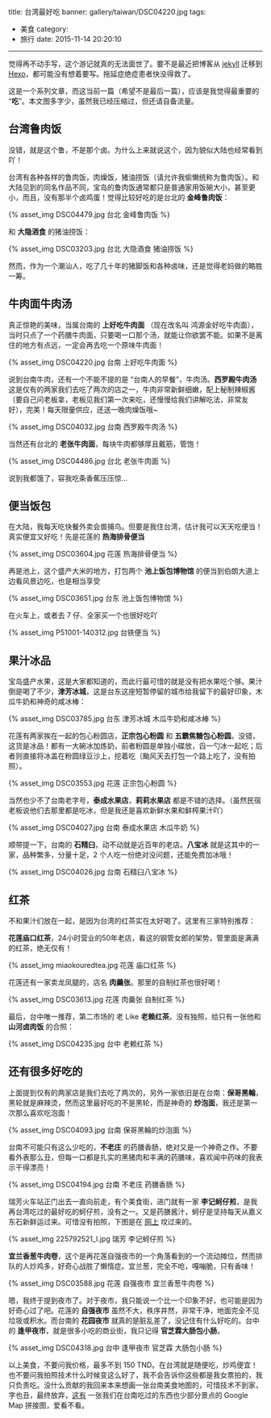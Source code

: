 title: 台湾最好吃
banner: gallery/taiwan/DSC04220.jpg
tags:
  - 美食
category:
  - 旅行
date: 2015-11-14 20:20:10
---


觉得再不动手写，这个游记就真的无法面世了。要不是最近把博客从 [jekyll](http://jekyllrb.com/) 迁移到 [Hexo](https://hexo.io/)，都可能没有想着要写。拖延症绝症患者快没得救了。

这是一个系列文章，而这当前一篇（希望不是最后一篇），应该是我觉得最重要的 “__吃__”。本文图多字少，虽然我已经压缩过，但还请自备流量。

<!-- more -->


## 台湾鲁肉饭

没错，就是这个鲁，不是那个卤。为什么上来就说这个，因为貌似大陆也经常看到吖！

台湾有各种各样的鲁肉饭，肉燥饭，猪油捞饭（请允许我偷懒统称为鲁肉饭）。和大陆见到的同名作品不同，宝岛的鲁肉饭通常都只是普通家用饭碗大小，甚至更小，而且，没有那半个卤鸡蛋！觉得比较好吃的是台北的 **金峰鲁肉饭**：

{% asset_img DSC04479.jpg 台北 金峰鲁肉饭 %}

和 **大隐酒食** 的猪油捞饭：

{% asset_img DSC03203.jpg 台北 大隐酒食 猪油捞饭 %}

然而，作为一个潮汕人，吃了几十年的猪脚饭和各种卤味，还是觉得老妈做的略胜一筹。


## 牛肉面牛肉汤

真正惊艳的美味，当属台南的 **上好吃牛肉面** （现在改名叫 鸿源金好吃牛肉面），当时只点了一个药膳牛肉面，只要喝一口那个汤，就能让你欲罢不能。如果不是离住的地方有点远，一定会再去吃一个原味牛肉面！

{% asset_img DSC04220.jpg 台南 上好吃牛肉面 %}

说到台南牛肉，还有一个不能不提的是 “台南人的早餐”，牛肉汤。**西罗殿牛肉汤** 这是仅有的两家我们去吃了两次的店之一，牛肉非常新鲜细嫩，配上秘制辣椒酱（要自己问老板拿，老板见我们第一次来吃，还慢慢给我们讲解吃法，非常友好），完美！每天限量供应，还送一晚肉燥饭哦~

{% asset_img DSC04032.jpg 台南 西罗殿牛肉汤 %}

当然还有台北的 **老张牛肉面**，每块牛肉都够厚且戴筋，管饱！

{% asset_img DSC04486.jpg 台北 老张牛肉面 %}

说到我都饿了，容我吃条香蕉压压惊...


## 便当饭包

在大陆，我每天吃快餐外卖会兽捕鸟。但要是我住台湾，估计我可以天天吃便当！真实便宜又好吃！先是花莲的 **热海排骨便当** 

{% asset_img DSC03604.jpg 花莲 热海排骨便当 %}

再是池上，这个盛产大米的地方，打包两个 **池上饭包博物馆** 的便当到伯朗大道上边看风景边吃，也是相当享受

{% asset_img DSC03651.jpg 台东 池上饭包博物馆 %}

在火车上，或者去 7 仔、全家买一个也很好吃吖

{% asset_img P51001-140312.jpg 台铁便当 %}


## 果汁冰品

宝岛盛产水果，这是大家都知道的，而此行最可惜的就是没有把水果吃个够。果汁倒是喝了不少，**津芳冰城**，这是台东这座短暂停留的城市给我留下的最好印象，木瓜牛奶和神奇的咸冰棒：

{% asset_img DSC03785.jpg 台东 津芳冰城 木瓜牛奶和咸冰棒 %}

花莲有两家挨在一起的包心粉圆店，**正宗包心粉圆** 和 **五霸焦糖包心粉圆**。没错，这货是冰品！都有一大碗冰加炼奶，前者粉圆是单独小碟放，舀一勺冰一起吃；后者则直接将冰盖在粉圆绿豆沙上，挖着吃（颱风天去打包一个路上吃了，没有拍照）。

{% asset_img DSC03553.jpg 花莲 正宗包心粉圆 %}

当然也少不了台南老字号，**泰成水果店**，**莉莉水果店** 都是不错的选择。（虽然民宿老板说他们去那里都是吃冰，但是我还是喜欢新鲜水果和鲜榨果汁吖）

{% asset_img DSC04027.jpg 台南 泰成水果店 木瓜牛奶 %}

顺带提一下，台南的 **石精臼**，动不动就是近百年的老店。**八宝冰** 就是这其中的一家，品种繁多，分量十足，2 个人吃一份绝对没问题，还能免费加冰哦！

{% asset_img DSC04026.jpg 台南 石精臼八宝冰 %}


## 红茶

不和果汁们放在一起，是因为台湾的红茶实在太好喝了。这里有三家特别推荐：

**花莲庙口红茶**，24小时营业的50年老店，看这的钢管女郎的架势，管里面是满满的红茶，绝无仅有！

{% asset_img miaokouredtea.jpg 花莲 庙口红茶 %}

花莲还有一家卖龙凤腿的，店名 **肉羹张**。那里的自制红茶也很好喝！

{% asset_img DSC03613.jpg 花莲 肉羹张 自制红茶 %}

最后，台中唯一推荐，第二市场的 老 Like **老赖红茶**。没有独照，给只有一张他和 **山河卤肉饭** 的合照：

{% asset_img DSC04235.jpg 台中 老赖红茶 %}


## 还有很多好吃的

上面提到仅有的两家店是我们去吃了两次的，另外一家依旧是在台南：**保哥黑輪**，黑轮就是麻辣烫，然而这里最好吃的不是黑轮，而是神奇的 **炒泡面**，我还是第一次那么喜欢吃泡面！

{% asset_img DSC04093.jpg 台南 保哥黑輪的炒泡面 %}

台南不可能只有这么少吃的，**不老庄** 的药膳香肠，绝对又是一个神奇之作。不要看外表那么丑，但每一口都是扎实的黑猪肉和丰满的药膳味，喜欢闻中药味的我表示干得漂亮！

{% asset_img DSC04194.jpg 台南 不老庄 药膳香肠 %}

瑞芳火车站正门出去一直向前走，有个美食街，进门就有一家 **李记蚵仔煎**，是我再台湾吃过的最好吃的蚵仔煎，没有之一。又是药膳酱汁，蚵仔是坚持每天从嘉义东石新鲜运过来。可惜没有拍照，下图是在 [网上](http://discovering.cc/spot/%E6%9D%8E%E8%A8%98%E8%9A%B5%E4%BB%94%E7%85%8E/%21IGwhRx6eViDbzapUC3Ggw) 坟过来的。

{% asset_img 225792521_l.jpg 瑞芳 李记蚵仔煎 %}

**宜兰香葱牛肉卷**，这个是再花莲自强夜市的一个角落看到的一个流动摊位，然而排队的人炒鸡多，好奇心战胜了懒惰症。宜兰葱，完全不呛，嘎嘣脆，只有香味！

{% asset_img DSC03588.jpg 花莲 自强夜市 宜兰香葱牛肉卷 %}

嗯，我终于提到夜市了。对于夜市，我只能说一个比一个印象不好，也可能是因为好奇心过了吧。花莲的 **自强夜市** 虽然不大，秩序井然，非常干净，地面完全不见垃圾或积水。而台南的 **花园夜市** 就真的是脏乱差了，没记住有什么好吃的。台中的 **逢甲夜市**，就是很多小吃的商业街，我只记得 **官芝霖大肠包小肠**。

{% asset_img DSC04318.jpg 台中 逢甲夜市 官芝霖 大肠包小肠 %}

以上美食，不要问我价格，最多不到 150 TND。在台湾就是随便吃，炒鸡便宜！也不要问我拍照技术什么时候变这么好了，我不会告诉你这些都是我女票拍的，我只负责吃。没什么贡献的我回来本来想画一张台南美食地图的，可惜技术不到家，字也丑，最终放弃，[这有](https://raw.githubusercontent.com/csbun/blog/master/source/_posts/2015-11-14-eating-around-taiwan/tainan.jpg) 一张我们在台南吃过的东西也少部分景点的 Google Map 拼接图，爱看不看。

